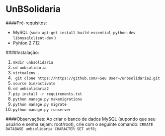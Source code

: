 # UnBSolidaria

####Pré-requisitos: 

 - MySQL (```sudo apt-get install build-essential python-dev libmysqlclient-dev``` )
 - Pyhton 2.7.12

####Instalação:

 1. ``` mkdir unbsolidaria ```
 2. ``` cd unbsolidaria ```
 3. ``` virtualenv . ```
 4. ``` git clone https://https://github.com/~Seu User~/unbsolidaria2.git```
 5. ``` source bin/activate ```
 6. ``` cd unbsolidaria2 ```
 7. ``` pip install -r requirements.txt ```
 8. ``` python manage.py makemigrations ```
 9. ``` python manage.py migrate ```
 10. ``` python manage.py runserver ```
 
####Observações:
Ao criar o banco de dados MySQL (supondo que seu usuário e senha sejam: root/root), crie com o seguinte comando:
 ``` CREATE DATABASE unbsolidaria CHARACTER SET utf8; ```   

